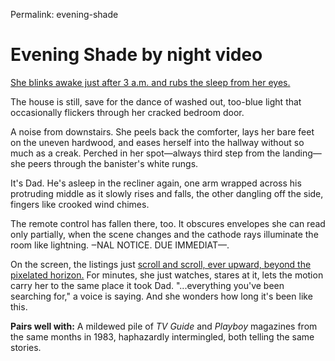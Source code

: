 Permalink: evening-shade

# Evening Shade by night video

[She blinks awake just after 3 a.m. and rubs the sleep from her eyes.](https://prevueguide.bandcamp.com/track/evening-shade)

The house is still, save for the dance of washed out, too-blue light that occasionally flickers through her cracked bedroom door.

A noise from downstairs. She peels back the comforter, lays her bare feet on the uneven hardwood, and eases herself into the hallway without so much as a creak. Perched in her spot—always third step from the landing—she peers through the banister's white rungs.

It's Dad. He's asleep in the recliner again, one arm wrapped across his protruding middle as it slowly rises and falls, the other dangling off the side, fingers like crooked wind chimes.

The remote control has fallen there, too. It obscures envelopes she can read only partially, when the scene changes and the cathode rays illuminate the room like lightning. ‒NAL NOTICE. DUE IMMEDIAT—.

On the screen, the listings just [scroll and scroll, ever upward, beyond the pixelated horizon.](https://youtu.be/LG5N4oe4t3E) For minutes, she just watches, stares at it, lets the motion carry her to the same place it took Dad. "...everything you've been searching for," a voice is saying. And she wonders how long it's been like this.

**Pairs well with:** A mildewed pile of _TV Guide_ and _Playboy_ magazines from the same months in 1983, haphazardly intermingled, both telling the same stories.

